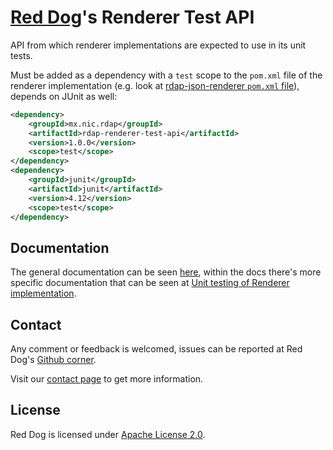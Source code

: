 # [Red Dog](https://www.reddog.mx/)'s Renderer Test API

API from which renderer implementations are expected to use in its unit tests.

Must be added as a dependency with a `test` scope to the `pom.xml` file of the renderer implementation (e.g. look at [rdap-json-renderer `pom.xml` file](https://github.com/NICMx/rdap-json-renderer/blob/master/pom.xml)), depends on JUnit as well:

```xml
<dependency>
	<groupId>mx.nic.rdap</groupId>
	<artifactId>rdap-renderer-test-api</artifactId>
	<version>1.0.0</version>
	<scope>test</scope>
</dependency>
<dependency>
	<groupId>junit</groupId>
	<artifactId>junit</artifactId>
	<version>4.12</version>
	<scope>test</scope>
</dependency>
```

## Documentation

The general documentation can be seen [here](https://www.reddog.mx/documentation.html), within the docs there's more specific documentation that can be seen at [Unit testing of Renderer implementation](https://www.reddog.mx/renderer-implementation.html#unit-testing-of-renderer-implementation).

## Contact

Any comment or feedback is welcomed, issues can be reported at Red Dog's [Github corner](https://github.com/NICMx/rdap-renderer-test-api/issues).

Visit our [contact page](https://www.reddog.mx/contact.html) to get more information.

## License

Red Dog is licensed under [Apache License 2.0](https://www.apache.org/licenses/LICENSE-2.0).